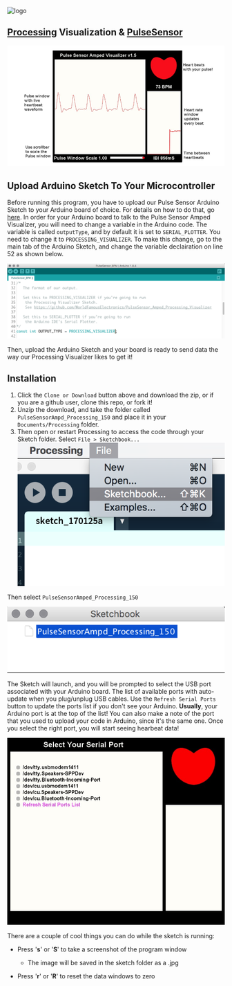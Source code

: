 ![logo](https://avatars0.githubusercontent.com/u/7002937?v=3&s=200)


## <a href="https://processing.org"> Processing</a> Visualization & <a href="http://www.pulsesensor.com">PulseSensor</a>

![Picture](pics/ScreenShot.png)

## Upload Arduino Sketch To Your Microcontroller
Before running this program, you have to upload our Pulse Sensor Arduino Sketch to your Arduino board of choice. For details on how to do that, go [here](https://pulsesensor.com/pages/getting-advanced). In order for your Arduino board to talk to the Pulse Sensor Amped Visualizer, you will need to change a variable in the Arduino code. The variable is called `outputType`, and by default it is set to `SERIAL_PLOTTER`. You need to change it to `PROCESSING_VISUALIZER`. To make this change, go to the main tab of the Arduino Sketch, and change the variable declairation on line 52 as shown below.

![outputType declariation](pics/outputType.png)

Then, upload the Arduino Sketch and your board is ready to send data the way our Processing Visualizer likes to get it!


## Installation
1.  Click the `Clone or Download` button above and download the zip, or if you are a github user, clone this repo, or fork it! 
2.  Unzip the download, and take the folder called `PulseSensorAmpd_Processing_150` and place it in your `Documents/Processing` folder.
3.  Then open or restart Processing to access the code through your Sketch folder. Select `File > Sketchbook...`
![open sketchbook](pics/select-sketchbook.png)

Then select `PulseSensorAmped_Processing_150`

![select sketch](pics/sketchbook.png)

The Sketch will launch, and you will be prompted to select the USB port associated with your Arduino board. The list of available ports with auto-update when you plug/unplug USB cables. Use the `Refresh Serial Ports` button to update the ports list if you don't see your Arduino. **Usually**, your Arduino port is at the top of the list! You can also make a note of the port that you used to upload your code in Arduino, since it's the same one. Once you select the right port, you will start seeing hearbeat data!

![select port](pics/select-port.jpg)

There are a couple of cool things you can do while the sketch is running:

* Press '**s**' or '**S**' to take a screenshot of the program window
	* The image will be saved in the sketch folder as a .jpg

* Press '**r**' or '**R**' to reset the data windows to zero
